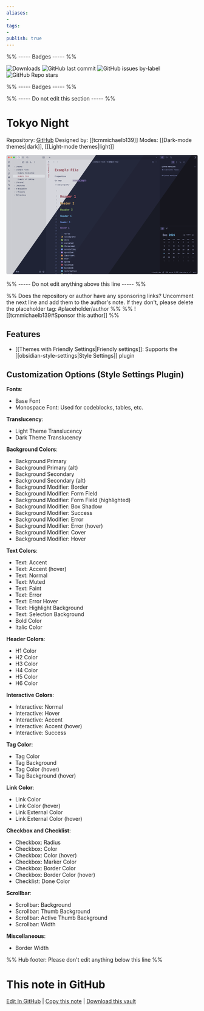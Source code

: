 ```yaml
---
aliases:
- 
tags: 
- 
publish: true
---
```


%% ----- Badges ----- %%

![Downloads](https://img.shields.io/badge/downloads-106620-573E7A?style=for-the-badge&logo=)
![GitHub last commit](https://img.shields.io/github/last-commit/tcmmichaelb139/obsidian-tokyonight?color=573E7A&label=last%20update&logo=github&style=for-the-badge)
![GitHub issues by-label](https://img.shields.io/github/issues/tcmmichaelb139/obsidian-tokyonight/help%20wanted?color=573E7A&logo=github&style=for-the-badge) 
![GitHub Repo stars](https://img.shields.io/github/stars/tcmmichaelb139/obsidian-tokyonight?color=573E7A&logo=github&style=for-the-badge)

%% ----- Badges ----- %%

%% ----- Do not edit this section ----- %%

# Tokyo Night

Repository: [GitHub](https://github.com/tcmmichaelb139/obsidian-tokyonight)
Designed by: [[tcmmichaelb139]]
Modes: [[Dark-mode themes|dark]], [[Light-mode themes|light]]



![screenshot](https://github.com/tcmmichaelb139/obsidian-tokyonight/raw/HEAD/dark.png)

%% ----- Do not edit anything above this line ----- %% 

%% Does the repository or author have any sponsoring links? Uncomment the next line and add them to the author's note. If they don't, please delete the placeholder tag: #placeholder/author %%
%% ![[tcmmichaelb139#Sponsor this author]] %%


## Features

- [[Themes with Friendly Settings|Friendly settings]]: Supports the [[obsidian-style-settings|Style Settings]] plugin

## Customization Options (Style Settings Plugin) 

**Fonts**: 
- Base Font
- Monospace Font: Used for codeblocks, tables, etc.

**Translucency**: 
- Light Theme Translucency
- Dark Theme Translucency

**Background Colors**: 
- Background Primary
- Background Primary (alt)
- Background Secondary
- Background Secondary (alt)
- Background Modifier: Border
- Background Modifier: Form Field
- Background Modifier: Form Field (highlighted)
- Background Modifier: Box Shadow
- Background Modifier: Success
- Background Modifier: Error
- Background Modifier: Error (hover)
- Background Modifier: Cover
- Background Modifier: Hover

**Text Colors**: 
- Text: Accent
- Text: Accent (hover)
- Text: Normal
- Text: Muted
- Text: Faint
- Text: Error
- Text: Error Hover
- Text: Highlight Background
- Text: Selection Background
- Bold Color
- Italic Color

**Header Colors**: 
- H1 Color
- H2 Color
- H3 Color
- H4 Color
- H5 Color
- H6 Color

**Interactive Colors**: 
- Interactive: Normal
- Interactive: Hover
- Interactive: Accent
- Interactive: Accent (hover)
- Interactive: Success

**Tag Color**: 
- Tag Color
- Tag Background
- Tag Color (hover)
- Tag Background (hover)

**Link Color**: 
- Link Color
- Link Color (hover)
- Link External Color
- Link External Color (hover)

**Checkbox and Checklist**: 
- Checkbox: Radius
- Checkbox: Color
- Checkbox: Color (hover)
- Checkbox: Marker Color
- Checkbox: Border Color
- Checkbox: Border Color (hover)
- Checklist: Done Color

**Scrollbar**: 
- Scrollbar: Background
- Scrollbar: Thumb Background
- Scrollbar: Active Thumb Background
- Scrollbar: Width

**Miscellaneous**: 
- Border Width


%% Hub footer: Please don't edit anything below this line %%

# This note in GitHub

<span class="git-footer">[Edit In GitHub](https://github.dev/obsidian-community/obsidian-hub/blob/main/02%20-%20Community%20Expansions/02.05%20All%20Community%20Expansions/Themes/Tokyo%20Night.md "git-hub-edit-note") | [Copy this note](https://raw.githubusercontent.com/obsidian-community/obsidian-hub/main/02%20-%20Community%20Expansions/02.05%20All%20Community%20Expansions/Themes/Tokyo%20Night.md "git-hub-copy-note") | [Download this vault](https://github.com/obsidian-community/obsidian-hub/archive/refs/heads/main.zip "git-hub-download-vault") </span>
